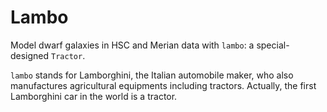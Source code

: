 # Lambo

Model dwarf galaxies in HSC and Merian data with `lambo`: a special-designed `Tractor`. 

`lambo` stands for Lamborghini, the Italian automobile maker, who also manufactures agricultural equipments including tractors. Actually, the first Lamborghini car in the world is a tractor. 

